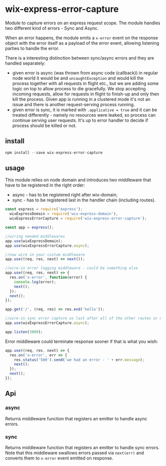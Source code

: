 # wix-express-error-capture

Module to capture errors on an express request scope. The module handles two different kind of errors - Sync and Async.

When an error happens, the module emits a ```x-error``` event on the response object with the error itself as a payload of the error event, allowing listening parties to handle the error.

There is a interesting distinction between sync/async errors and they are handled separately:
 - given error is async (was thrown from async code (callback)) in regular node world it would be and `uncaughtException` and would kill the process together with all requests in flight etc., but we are adding some logic on top to allow process to die gracefully. We stop accepting incoming requests, allow for requests in flight to finish-up and only then kill the process. Given app is running in a clustered mode it's not an issue and there is another request-serving process running.
 - given error is sync, it is marked with `.applicative = true` and it can be treated differently - namely no resources were leaked, so process can continue serving user requests. It's up to error handler to decide if process should be killed or not.

## install

```js
npm install --save wix-express-error-capture
```

## usage

This module relies on node domain and introduces two middleware that have to be registered in the right order:
 - async - has to be registered right after wix-domain;
 - sync - has to be registered last in the handler chain (including routes).

```js
const express = require('express');
  wixExpressDomain = require('wix-express-domain'),
  wixExpressErrorCapture = require('wix-express-error-capture');

const app = express();

//wiring needed middlewares
app.use(wixExpressDomain);
app.use(wixExpressErrorCapture.async);

//now wire in your custom middleware
app.use((req, res, next) => next());

//wire-in error logging middleware - could be something else
app.use((req, res, next) => {
  res.on('x-error', function(error) {
    console.log(error);
    next();
  });
  next();
});

app.get('/', (req, res) => res.end('hello'));

//wire-in sync error capture as last after all of the other routes or middlewares
app.use(wixExpressErrorCapture.async);

app.listen(3000);
```

Error middleware could terminate response sooner if that is what you wish:

```js
app.use((req, res, next) => {
  res.on('x-error', err => {
    res.status('500').send('we had an error - ' + err.message);
    next(); 
  });
  next();
});
```

## Api

### async
Returns middleware function that registers an emitter to handle async errors.

### sync
Returns middleware function that registers an emitter to handle sync errors. Note that this middleware swallows errors passed via `next(err)` and converts them to `x-error` event emitted on response.

